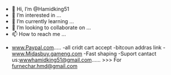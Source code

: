 - 👋 Hi, I’m @Hamidking51
- 👀 I’m interested in ...
- 🌱 I’m currently learning ...
- 💞️ I’m looking to collaborate on ...
- 📫 How to reach me ...

<!---
Hamidking51/Hamidking51 is a ✨ special ✨ repository because its `README.md` (this file) appears on your GitHub profile.
You can click the Preview link to take a look at your changes.
--->
- www.Paypal.com.....
-all cridt cart accept
-bitcoun addras link
-www.Midasbuy.gameng.com
-Fast shaping
-Suport cantact us:wwwhamidking51@gmail.com...... >>>
For furnechar.hmd@gmail.com
